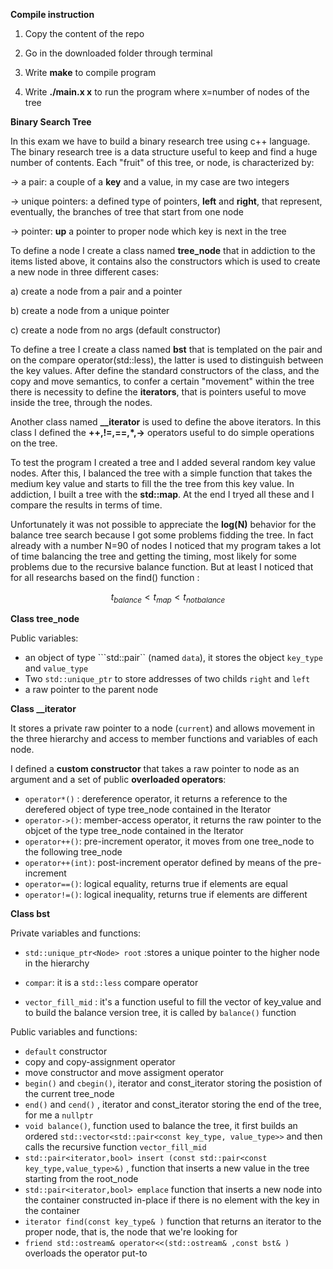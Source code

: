 **Compile instruction**

1) Copy the content of the repo

2) Go in the downloaded folder through terminal

3) Write **make** to compile program

4) Write **./main.x x** to run the program where x=number of nodes of the tree

**Binary Search Tree**

In this exam we have to build a binary research tree using c++ language. The binary research tree is a  data structure useful to keep and find a huge number of contents. Each "fruit" of this tree, or node, is characterized by:

-> a pair: a couple of a **key** and a value, in my case are two integers

-> unique pointers: a defined type of pointers, **left** and **right**, that represent, eventually, the branches of tree that start from one node

-> pointer: **up** a pointer to proper node which key is next in the tree

To define a node I create a class named **tree_node** that in addiction to the items listed above, it contains also the constructors which is used to create a new node  in three different cases:

a) create a node from a pair and a pointer

b) create a node from a unique pointer

c) create a node from no args (default constructor)

To define a tree I create a class named **bst** that is templated on the pair and on the compare operator(std::less), the latter is used to distinguish between the key values. After define the standard constructors of the class, and the copy and move semantics, to confer a certain "movement" within the tree there is necessity to define the **iterators**, that is pointers useful to move inside the tree, through the nodes. 

Another class named  **__iterator** is used to define the above iterators. In this class I defined the **++,!=,==,*,->** operators useful to do simple operations on the tree.

To test the program I created a tree and I added several random key value nodes. After this, I balanced the tree with a simple function that takes the medium key value and starts to fill the the tree from this key value. In addiction, I built a tree with the **std::map**. At the end I tryed all these and I compare the results in terms of time.

Unfortunately it was not possible to appreciate the **log(N)** behavior for the balance tree search because I got some problems fidding the tree. In fact already with a number N=90 of nodes I noticed that my program takes a lot of time balancing the tree and getting the timing, most likely for some problems due to the recursive balance function. But at least I noticed that for all researchs based on the find() function :

$$ t_{balance}< t_{map} < t_{notbalance}$$

**Class tree_node**

Public variables:

- an object of type ```std::pair`` (named `data`), it stores the object `key_type` and `value_type`
- Two `std::unique_ptr` to store addresses of two childs `right` and `left`
- a raw pointer to the parent node

**Class __iterator**

It stores a private raw pointer to a node (`current`) and allows movement in the three hierarchy and access to member functions and variables of each node. 

I defined a **custom constructor** that takes a raw pointer to node as an argument and a set of public **overloaded operators**:

- `operator*()` : dereference operator, it returns a reference to the derefered object of type tree_node contained in the Iterator
- `operator->()`: member-access operator, it returns the raw pointer to the objcet of the type tree_node contained in the Iterator 
- `operator++()`: pre-increment operator, it moves from one tree_node to the following tree_node 
- `operator++(int)`: post-increment operator defined by means of the pre-increment
- `operator==()`: logical equality, returns true if elements are equal
- `operator!=()`: logical inequality, returns true if elements are different 

**Class bst**

Private variables and functions:

- `std::unique_ptr<Node> root` :stores a unique pointer to the higher node in the hierarchy

- `compar`: it is a `std::less` compare operator

- `vector_fill_mid` : it's a function useful to fill the vector of key_value and to build the balance version tree, it is called by `balance()` function

Public variables and functions:

- `default` constructor
- copy and copy-assignment operator
- move constructor and move assigment operator 
- `begin()` and `cbegin()`, iterator and const_iterator storing the posistion of the current tree_node
- `end()` and `cend()` , iterator and const_iterator storing the end of the tree, for me a `nullptr`
- `void balance()`, function used to balance the tree, it first builds an ordered `std::vector<std::pair<const key_type, value_type>>`  and then calls the recursive function `vector_fill_mid`
- `std::pair<iterator,bool> insert (const std::pair<const key_type,value_type>&)` , function that inserts a new value in the tree starting from the root_node
- `std::pair<iterator,bool> emplace` function that inserts a new node into the container constructed in-place if there is no element with the key in the container
- `iterator find(const key_type& )` function that returns an iterator to the proper node, that is, the node that we're looking for
- `friend std::ostream& operator<<(std::ostream& ,const bst& )` overloads the operator put-to

